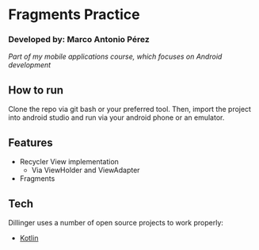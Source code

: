 # Fragments Practice
### Developed by: Marco Antonio Pérez
_Part of my mobile applications course, which focuses on Android development_

## How to run

Clone the repo via git bash or your preferred tool. Then, import the project into android studio and run via your android phone or an emulator.
## Features

- Recycler View implementation
    - Via ViewHolder and ViewAdapter
- Fragments

## Tech

Dillinger uses a number of open source projects to work properly:

- [Kotlin](https://kotlinlang.org/)
